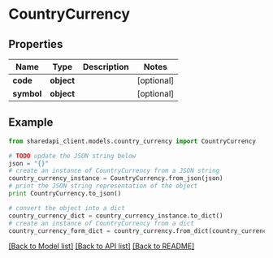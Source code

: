 # CountryCurrency


## Properties
Name | Type | Description | Notes
------------ | ------------- | ------------- | -------------
**code** | **object** |  | [optional] 
**symbol** | **object** |  | [optional] 

## Example

```python
from sharedapi_client.models.country_currency import CountryCurrency

# TODO update the JSON string below
json = "{}"
# create an instance of CountryCurrency from a JSON string
country_currency_instance = CountryCurrency.from_json(json)
# print the JSON string representation of the object
print CountryCurrency.to_json()

# convert the object into a dict
country_currency_dict = country_currency_instance.to_dict()
# create an instance of CountryCurrency from a dict
country_currency_form_dict = country_currency.from_dict(country_currency_dict)
```
[[Back to Model list]](../README.md#documentation-for-models) [[Back to API list]](../README.md#documentation-for-api-endpoints) [[Back to README]](../README.md)


